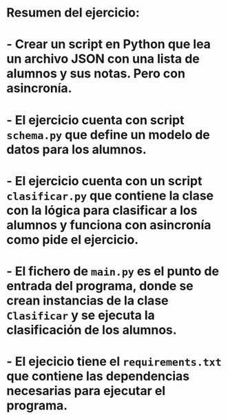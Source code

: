 # Resumen del ejercicio:
# - Crear un script en Python que lea un archivo JSON con una lista de alumnos y sus notas. Pero con asincronía.
# - El ejercicio cuenta con script `schema.py` que define un modelo de datos para los alumnos.
# - El ejercicio cuenta con un script `clasificar.py` que contiene la clase con la lógica para clasificar a los alumnos y funciona con asincronía como pide el ejercicio.
# - El fichero de `main.py` es el punto de entrada del programa, donde se crean instancias de la clase `Clasificar` y se ejecuta la clasificación de los alumnos.
# - El ejecicio tiene el `requirements.txt` que contiene las dependencias necesarias para ejecutar el programa.